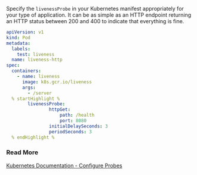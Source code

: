Specify the ```livenessProbe``` in your Kubernetes manifest appropriately for your type of application.
It can be as simple as an HTTP endpoint returning an HTTP status between 200 and 400 to indicate that everything is fine.

```yaml
apiVersion: v1
kind: Pod
metadata:
  labels:
    test: liveness
  name: liveness-http
spec:
  containers:
    - name: liveness
      image: k8s.gcr.io/liveness
      args:
        - /server
  % startHighlight %
    	livenessProbe:
				httpGet:
					path: /health
					port: 8080
				initialDelaySeconds: 3
				periodSeconds: 3
  % endHighlight %
```

### Read More
[Kubernetes Documentation - Configure Probes](https://kubernetes.io/docs/tasks/configure-pod-container/configure-liveness-readiness-startup-probes/)
